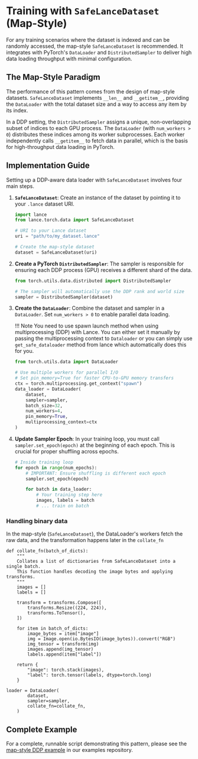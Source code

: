 # Training with `SafeLanceDataset` (Map-Style)

For any training scenarios where the dataset is indexed and can be randomly accessed, the map-style `SafeLanceDataset` is recommended. It integrates with PyTorch's `DataLoader` and `DistributedSampler` to deliver high data loading throughput with minimal configuration.

## The Map-Style Paradigm

The performance of this pattern comes from the design of map-style datasets. `SafeLanceDataset` implements `__len__` and `__getitem__`, providing the `DataLoader` with the total dataset size and a way to access any item by its index.

In a DDP setting, the `DistributedSampler` assigns a unique, non-overlapping subset of indices to each GPU process. The `DataLoader` (with `num_workers > 0`) distributes these indices among its worker subprocesses. Each worker independently calls `__getitem__` to fetch data in parallel, which is the basis for high-throughput data loading in PyTorch.

## Implementation Guide

Setting up a DDP-aware data loader with `SafeLanceDataset` involves four main steps.

1.  **`SafeLanceDataset`**: Create an instance of the dataset by pointing it to your `.lance` dataset URI.

    ```python
    import lance
    from lance.torch.data import SafeLanceDataset

    # URI to your Lance dataset
    uri = "path/to/my_dataset.lance"

    # Create the map-style dataset
    dataset = SafeLanceDataset(uri)
    ```

2.  **Create a PyTorch `DistributedSampler`**: The sampler is responsible for ensuring each DDP process (GPU) receives a different shard of the data.

    ```python
    from torch.utils.data.distributed import DistributedSampler

    # The sampler will automatically use the DDP rank and world size
    sampler = DistributedSampler(dataset)
    ```

3.  **Create the `DataLoader`**: Combine the dataset and sampler in a `DataLoader`. Set `num_workers > 0` to enable parallel data loading.

    !!! Note
        You need to use spawn launch method when using multiprocessing (DDP) with Lance. You can either set it manually
        by passing the multiprocessing context to `Dataloader` or you can simply use `get_safe_dataloader` method from lance which automatically
        does this for you. 


    ```python
    from torch.utils.data import DataLoader

    # Use multiple workers for parallel I/O
    # Set pin_memory=True for faster CPU-to-GPU memory transfers
    ctx = torch.multiprocessing.get_context("spawn")
    data_loader = DataLoader(
        dataset,
        sampler=sampler,
        batch_size=32,
        num_workers=4,
        pin_memory=True,
        multiprocessing_context=ctx
    )

    ```

4.  **Update Sampler Epoch**: In your training loop, you must call `sampler.set_epoch(epoch)` at the beginning of each epoch. This is crucial for proper shuffling across epochs.

    ```python
    # Inside training loop
    for epoch in range(num_epochs):
        # IMPORTANT: Ensure shuffling is different each epoch
        sampler.set_epoch(epoch)

        for batch in data_loader:
            # Your training step here
            images, labels = batch
            # ... train on batch
    ```


### Handling binary data

In the map-style (`SafeLanceDataset`), the DataLoader's workers fetch the raw data, and the transformation happens later in the `collate_fn`

```
def collate_fn(batch_of_dicts):
    """
    Collates a list of dictionaries from SafeLanceDataset into a single batch.
    This function handles decoding the image bytes and applying transforms.
    """
    images = []
    labels = []
    
    transform = transforms.Compose([
        transforms.Resize((224, 224)),
        transforms.ToTensor(),
    ])

    for item in batch_of_dicts:
        image_bytes = item["image"]
        img = Image.open(io.BytesIO(image_bytes)).convert("RGB")
        img_tensor = transform(img)
        images.append(img_tensor)
        labels.append(item["label"])
        
    return {
        "image": torch.stack(images),
        "label": torch.tensor(labels, dtype=torch.long)
    }

loader = DataLoader(
        dataset,
        sampler=sampler,
        collate_fn=collate_fn,
    )
```


## Complete Example

For a complete, runnable script demonstrating this pattern, please see the [map-style DDP example](https://github.com/lancedb/lance-distributed-training/blob/main/lance_map_style.py) in our examples repository.